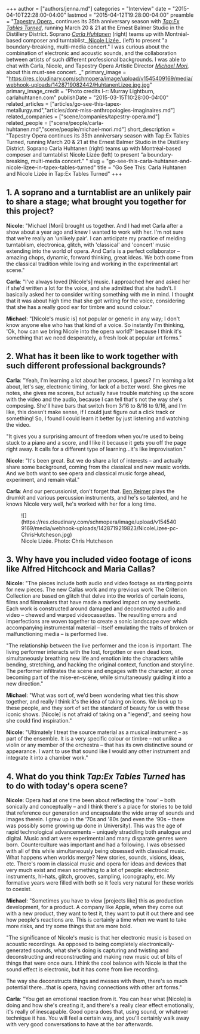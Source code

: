 +++
author = ["authors/jenna.md"]
categories = "Interview"
date = "2015-04-10T22:28:00-04:00"
lastmod = "2015-04-12T19:28:00-04:00"
preamble = "[Tapestry Opera](https://tapestryopera.com/)_ continues its 35th anniversary season with _[_Tap:Ex Tables Turned_](https://tapestryopera.com/tapex-tables-turned/)_, running March 20 & 21 at the Ernest Balmer Studio in the Distillery District. Soprano _[Carla Huhtanen](http://www.carlahuhtanen.com/)_ (right) teams up with Montréal-based composer and turntablist_[ Nicole Lizée](http://www.nicolelizee.com/)_ (left) to present \"a boundary-breaking, multi-media concert.\" I was curious about the combination of electronic and acoustic sounds, and the collaboration between artists of such different professional backgrounds. I was able to chat with Carla, Nicole, and Tapestry Opera Artistic Director _[Michael Mori](https://tapestryopera.com/about/who-we-are/)_, about this must-see concert. _"
primary_image = "https://res.cloudinary.com/schmopera/image/upload/v1545409169/media/webhook-uploads/1428719082442/HuhtanenLizee.jpg.jpg"
primary_image_credit = "Photo credits l-r: Murray Lightburn, carlahuhtanen.com​"
publishDate = "2015-03-15T10:28:00-04:00"
related_articles = ["articles/go-see-this-tapex-metallurgy.md","articles/dont-miss-anthropologies-imaginaires.md"]
related_companies = ["scene/companies/tapestry-opera.md"]
related_people = ["scene/people/carla-huhtanen.md","scene/people/michael-mori.md"]
short_description = "Tapestry Opera continues its 35th anniversary season with Tap:Ex Tables Turned, running March 20 &amp; 21 at the Ernest Balmer Studio in the Distillery District. Soprano Carla Huhtanen (right) teams up with Montréal-based composer and turntablist Nicole Lizée (left) to present “a boundary-breaking, multi-media concert.” "
slug = "go-see-this-carla-huhtanen-and-nicole-lizee-in-tapex-tables-turned"
title = "Go See This: Carla Huhtanen and Nicole Lizée in Tap:Ex Tables Turned"
+++

## 1\. A soprano and a turntablist are an unlikely pair to share a stage; what brought you together for this project?

**Nicole**: "Michael [Mori] brought us together. And I had met Carla after a show about a year ago and knew I wanted to work with her. I'm not sure that we're really an 'unlikely pair'. I can anticipate my practice of melding turntablism, electronica, glitch, with 'classical' and 'concert' music extending into the world of opera. And Carla is a perfect collaborator – amazing chops, dynamic, forward thinking, great ideas. We both come from the classical tradition while loving and working in the experimental art scene." 

**Carla**: "I've always loved [Nicole's] music. I approached her and asked her if she'd written a lot for the voice, and she admitted that she hadn't. I basically asked her to consider writing something with me in mind. I thought that it was about high time that she got writing for the voice, considering that she has a really good ear for timbre and sound colour." 

**Michael**: "[Nicole's music is] not popular or generic in any way; I don't know anyone else who has that kind of a voice. So instantly I'm thinking, 'Ok, how can we bring Nicole into the opera world?' because I think it's something that we need desperately, a fresh look at popular art forms." 

## 2\. What has it been like to work together with such different professional backgrounds?

**Carla**: "Yeah, I'm learning a lot about her process, I guess? I'm learning a lot about, let's say, electronic timing, for lack of a better word. She gives me notes, she gives me scores, but actually have trouble matching up the score with the video and the audio, because I can tell that's not the way she's composing. She'll have bars that switch from 3/16 to 8/16 to 9/16, and I'm like, this doesn't make sense, if I could just figure out a click track or something! So, I found I could learn it better by just listening and watching the video. 

"It gives you a surprising amount of freedom when you're used to being stuck to a piano and a score, and I like it because it gets you off the page right away. It calls for a different type of learning…it's like improvisation." 

**Nicole**: "It's been great. But we do share a lot of interests – and actually share some background, coming from the classical and new music worlds. And we both want to see opera and classical music forge ahead, experiment, and remain vital." 

**Carla**: And our percussionist, don't forget that. [Ben Reimer](http://music.cbc.ca/#!/artists/Ben-Reimer) plays the drumkit and various percussion instruments, and he's so talented, and he knows Nicole very well, he's worked with her for a long time. 

<figure data-type="image">
![](https://res.cloudinary.com/schmopera/image/upload/v1545409169/media/webhook-uploads/1428719219823/NicoleLizee-pc-ChrisHutcheson.jpg)
<figcaption>Nicole Lizée. Photo: Chris Hutcheson</figcaption>
</figure>

## 3\. Why have you included video footage of icons like Alfred Hitchcock and Maria Callas?  

**Nicole**: "The pieces include both audio and video footage as starting points for new pieces. The new Callas work and my previous work The Criterion Collection are based on glitch that delve into the worlds of certain icons, films and filmmakers that have made a marked impact on my aesthetic. Each work is constructed around damaged and deconstructed audio and video – chewed and warped videocassettes. The resulting errors and imperfections are woven together to create a sonic landscape over which accompanying instrumental material – itself emulating the traits of broken or malfunctioning media – is performed live. 

"The relationship between the live performer and the icon is important. The living performer interacts with the lost, forgotten or even dead icon, simultaneously breathing new life and emotion into the characters while bending, stretching, and hacking the original context, function and storyline. The performer infiltrates the scene and engages with the character; at once becoming part of the mise-en-scène, while simultaneously guiding it into a new direction." 

**Michael**: "What was sort of, we'd been wondering what ties this show together, and really I think it's the idea of taking on icons. We look up to these people, and they sort of set the standard of beauty for us with these iconic shows. [Nicole] is not afraid of taking on a "legend", and seeing how she could find inspiration." 

**Nicole**: "Ultimately I treat the source material as a musical instrument – as part of the ensemble. It is a very specific colour or timbre – not unlike a violin or any member of the orchestra – that has its own distinctive sound or appearance. I want to use that sound like I would any other instrument and integrate it into a chamber work." 

## 4\. What do you think _Tap:Ex Tables Turned_ has to do with today's opera scene?

**Nicole**: Opera had at one time been about reflecting the 'now' – both sonically and conceptually – and I think there's a place for stories to be told that reference our generation and encapsulate the wide array of sounds and images therein. I grew up in the '70s and '80s (and even the '90s – there was possibly some growing up done in University). This was the age of rapid technological advancements – uniquely straddling both analogue and digital. Music and art were experimental and many disparate genres were born. Counterculture was important and had a following. I was obsessed with all of this while simultaneously being obsessed with classical music. What happens when worlds merge? New stories, sounds, visions, ideas, etc. There's room in classical music and opera for ideas and devices that very much exist and mean something to a lot of people: electronic instruments, hi-hats, glitch, grooves, sampling, iconography, etc. My formative years were filled with both so it feels very natural for these worlds to coexist. 

**Michael**: "Sometimes you have to view [projects like] this as production development, for a product. A company like Apple, when they come out with a new product, they want to test it, they want to put it out there and see how people's reactions are. This is certainly a time when we want to take more risks, and try some things that are more bold. 

"The significance of Nicole's music is that her electronic music is based on acoustic recordings. As opposed to being completely electronically-generated sounds, what she's doing is capturing and twisting and deconstructing and reconstructing and making new music out of bits of things that were once ours. I think the cool balance with Nicole is that the sound effect is electronic, but it has come from live recording. 

The way she deconstructs things and messes with them, there's so much potential there…that is opera, having connections with other art forms." 

**Carla**: "You get an emotional reaction from it. You can hear what [Nicole] is doing and how she's creating it, and there's a really clear effect emotionally, it's really of inescapable. Good opera does that, using sound, or whatever technique it has. You will feel a certain way, and you'll certainly walk away with very good conversations to have at the bar afterwards.
